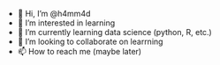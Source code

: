 - 👋 Hi, I’m @h4mm4d
- 👀 I’m interested in learning
- 🌱 I’m currently learning data science (python, R, etc.)
- 💞️ I’m looking to collaborate on learrning
- 📫 How to reach me (maybe later) 

<!---
h4mm4d/h4mm4d is a ✨ special ✨ repository because its `README.md` (this file) appears on your GitHub profile.
You can click the Preview link to take a look at your changes.
--->
